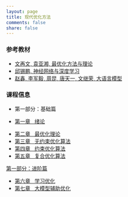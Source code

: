 ```yaml
---
layout: page
title: 现代优化方法
comments: false
share: false
---
```




### 参考教材
* <a href="http://faculty.bicmr.pku.edu.cn/~wenzw/optbook.html" class="textlink" target="_blank"> 文再文, 袁亚湘, 最优化方法与理论</a><br>
* <a href="https://nndl.github.io/" class="textlink" target="_blank"> 邱锡鹏, 神经网络与深度学习 </a><br>
* <a href="https://llmbook-zh.github.io/" class="textlink" target="_blank"> 赵鑫, 李军毅, 周昆, 唐天一, 文继荣, 大语言模型 </a><br>



### 课程信息 
* 第一部分：基础篇<br>
 - <a href="../OPT/绪论.pdf" class="textlink" target="_blank">  第一章 &nbsp;  绪论<br>
 * <a href="../OPT/最优化理论.pdf" class="textlink" target="_blank">  第二章 &nbsp;  最优化理论<br>
 * <a href="../OPT/无约束优化算法.pdf" class="textlink" target="_blank">  第三章 &nbsp;  无约束优化算法<br>
 * <a href="../OPT/约束优化算法.pdf" class="textlink" target="_blank">  第四章 &nbsp;  约束优化算法<br>
 * <a href="../OPT/复合优化算法.pdf" class="textlink" target="_blank">  第五章 &nbsp;  复合优化算法<br>


第一部分：进阶篇
* <a href="../OPT/学习优化.pdf" class="textlink" target="_blank">  第六章 &nbsp;  学习优化<br>
* <a href="../OPT/大模型辅助优化.pdf" class="textlink" target="_blank">  第七章 &nbsp;  大模型辅助优化<br>
